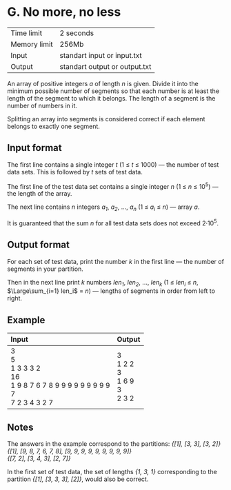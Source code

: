 # G. No more, no less
<table>
  <tr>
      <td>Time limit</td>
      <td>2 seconds</td>
  </tr>
  <tr>
      <td>Memory limit</td>
      <td>256Mb</td>
  </tr>
  <tr>
      <td>Input</td>
      <td>standart input or input.txt</td>
  </tr>
  <tr>
      <td>Output</td>
      <td>standart output or output.txt</td>
  </tr>
</table>

An array of positive integers <i>a</i> of length <i>n</i> is given. Divide it into the minimum possible number of segments so that each 
number is at least the length of the segment to which it belongs. The length of a segment is the number of numbers in it.  

Splitting an array into segments is considered correct if each element belongs to exactly one segment.

## Input format
The first line contains a single integer <i>t</i> (1 ≤ <i>t</i> ≤ 1000) — the number of test data sets. This is followed by <i>t</i> sets 
of test data.  

The first line of the test data set contains a single integer <i>n</i> (1 ≤ <i>n</i> ≤ 10<sup>5</sup>) — the length of the array.  

The next line contains <i>n</i> integers <i>a<sub>1</sub></i>, <i>a<sub>2</sub></i>, …, <i>a<sub>n</sub></i> 
(1 ≤ <i>a<sub>i</sub></i> ≤ <i>n</i>) — array <i>a</i>.  

It is guaranteed that the sum <i>n</i> for all test data sets does not exceed 2·10<sup>5</sup>.

## Output format
For each set of test data, print the number <i>k</i> in the first line — the number of segments in your partition.  

Then in the next line print <i>k</i> numbers <i>len<sub>1</sub></i>, <i>len<sub>2</sub></i>, …, <i>len<sub>k</sub></i> 
(1 ≤ <i>len<sub>i</sub></i> ≤ <i>n</i>, $\Large\sum_{i=1} len_i$ = <i>n</i>) — lengths of segments in order from left to right.

## Example
| Input                                                                                    | Output                                      |
|:-----------------------------------------------------------------------------------------|:--------------------------------------------|
| 3</br>5</br>1 3 3 3 2</br>16</br>1 9 8 7 6 7 8 9 9 9 9 9 9 9 9 9</br>7</br>7 2 3 4 3 2 7 | 3</br>1 2 2</br>3</br>1 6 9</br>3</br>2 3 2 |

## Notes
The answers in the example correspond to the partitions:
<i>{[1], [3, 3], [3, 2]}</i>  
<i>{[1], [9, 8, 7, 6, 7, 8], [9, 9, 9, 9, 9, 9, 9, 9, 9]}</i>  
<i>{[7, 2], [3, 4, 3], [2, 7]}</i>  

In the first set of test data, the set of lengths <i>{1, 3, 1}</i> corresponding to the partition <i> {[1], [3, 3, 3], [2]}</i>, 
would also be correct.
